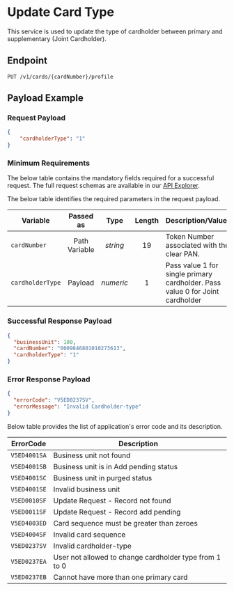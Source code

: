 # Update Card Type

This service is used to update the type of cardholder between primary and supplementary (Joint Cardholder). 

## Endpoint

`PUT /v1/cards/{cardNumber}/profile`

## Payload Example

### Request Payload

```json
{
    "cardholderType": "1"
}
```

### Minimum Requirements

The below table contains the mandatory fields required for a successful request. The full request schemas are available in our [API Explorer](../api/?type=put&path=/v1/cards/{cardNumber}/profile).

The below table identifies the required parameters in the request payload.

| Variable | Passed as | Type | Length | Description/Values |
| -------- | :-------: | :--: | :------------: | ------------------ |
| `cardNumber` | Path Variable | *string* | 19 | Token Number associated with the clear PAN. | 
| `cardholderType` | Payload | *numeric* | 1 | Pass value 1 for single primary cardholder. Pass value 0 for Joint cardholder |

### Successful Response Payload

```json
{
  "businessUnit": 100,
  "cardNumber": "0009846801010273613",
  "cardholderType": "1"
}

```

### Error Response Payload

```json
{
  "errorCode": "V5ED0237SV",
  "errorMessage": "Invalid Cardholder-type"  
}
```

Below table provides the list of application's error code and its description.

| ErrorCode |  Description |
| --------  | ------------------ |
|`V5ED4001SA` | Business unit not found |
|`V5ED4001SB` | Business unit is in Add pending status |
|`V5ED4001SC` | Business unit in purged status |
|`V5ED4001SE` | Invalid business unit |
|`V5ED0010SF` | Update Request - Record not found |
|`V5ED0011SF` | Update Request - Record add pending |
|`V5ED4003ED` | Card sequence must be greater than zeroes |
|`V5ED4004SF` | Invalid card sequence |
|`V5ED0237SV` | Invalid  cardholder-type |
|`V5ED0237EA` | User not allowed to change cardholder type from 1 to 0 |
|`V5ED0237EB` | Cannot have more than one primary card |